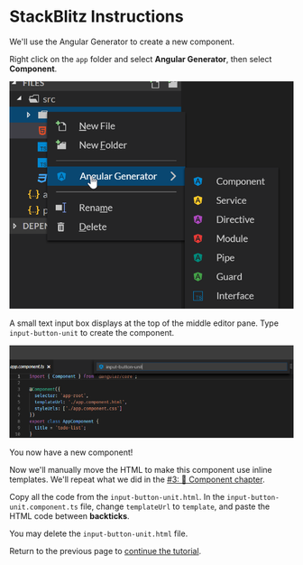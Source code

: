 # StackBlitz Instructions

We'll use the Angular Generator to create a new component.

Right click on the `app` folder and select **Angular Generator**, then select **Component**. 

![StackBlitz Angular Generator](../.gitbook/assets/stackblitz-generator.png)


A small text input box displays at the top of the middle editor pane. Type `input-button-unit` to create the component.

![Input component name](../.gitbook/assets/stackblitz-component-name.png)

You now have a new component!

Now we'll manually move the HTML to make this component use inline templates. We'll repeat what we did in the [#3: 📐 Component chapter](https://ng-girls.gitbook.io/todo-list-tutorial/component#inline-template).

Copy all the code from the `input-button-unit.html`. In the `input-button-unit.component.ts` file, change `templateUrl` to `template`, and paste the HTML code between **backticks**.

You may delete the `input-button-unit.html` file.

Return to the previous page to [continue the tutorial](https://ng-girls.gitbook.io/todo-list-tutorial/a-new-component/README.md).